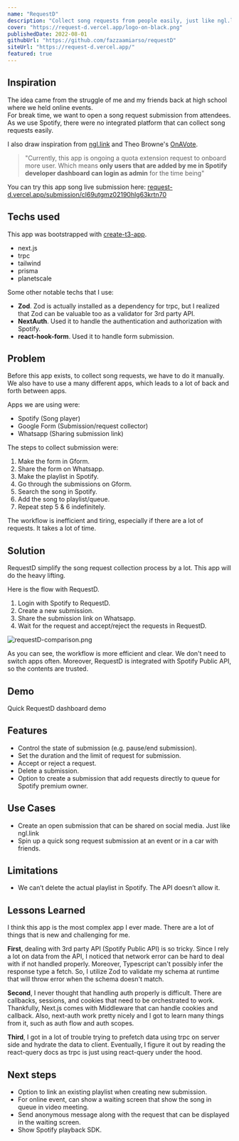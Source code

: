 ```yaml
---
name: "RequestD"
description: "Collect song requests from people easily, just like ngl.link but integrated with spotify API. Made for Hashnode X Planetscale hackathon"
cover: "https://request-d.vercel.app/logo-on-black.png"
publishedDate: 2022-08-01
githubUrl: "https://github.com/fazzaamiarso/requestD"
siteUrl: "https://request-d.vercel.app/"
featured: true
---
```


## Inspiration

The idea came from the struggle of me and my friends back at high school where we held online events.  
For break time, we want to open a song request submission from attendees. As we use Spotify, there were no integrated platform that can collect song requests easily.

I also draw inspiration from [ngl.link](https://ngl.link) and Theo Browne's [OnAVote](https://github.com/TheoBr/OnAVote/tree/259026b5405b3895914bc739bcfb2ed36d262f68).

> "Currently, this app is ongoing a quota extension request to onboard more user. Which means **only users that are added by me in Spotify developer dashboard can login as admin** for the time being"

You can try this app song live submission here: [request-d.vercel.app/submission/cl69utgmz02190hlg63krtn70](https://request-d.vercel.app/submission/cl69utgmz02190hlg63krtn70)

## Techs used

This app was bootstrapped with [create-t3-app](https://github.com/t3-oss/create-t3-app).

- next.js
- trpc
- tailwind
- prisma
- planetscale

Some other notable techs that I use:

- **Zod**. Zod is actually installed as a dependency for trpc, but I realized that Zod can be valuable too as a validator for 3rd party API.
- **NextAuth**. Used it to handle the authentication and authorization with Spotify.
- **react-hook-form**. Used it to handle form submission.

## Problem

Before this app exists, to collect song requests, we have to do it manually. We also have to use a many different apps, which leads to a lot of back and forth between apps.

Apps we are using were:

- Spotify (Song player)
- Google Form (Submission/request collector)
- Whatsapp (Sharing submission link)

The steps to collect submission were:

1. Make the form in Gform.
2. Share the form on Whatsapp.
3. Make the playlist in Spotify.
4. Go through the submissions on Gform.
5. Search the song in Spotify.
6. Add the song to playlist/queue.
7. Repeat step 5 & 6 indefinitely.

The workflow is inefficient and tiring, especially if there are a lot of requests. It takes a lot of time.

## Solution

RequestD simplify the song request collection process by a lot. This app will do the heavy lifting.

Here is the flow with RequestD.

1. Login with Spotify to RequestD.
2. Create a new submission.
3. Share the submission link on Whatsapp.
4. Wait for the request and accept/reject the requests in RequestD.

![requestD-comparison.png](https://cdn.hashnode.com/res/hashnode/image/upload/v1659295237654/kBxm7Ggl1.png)

As you can see, the workflow is more efficient and clear. We don't need to switch apps often. Moreover, RequestD is integrated with Spotify Public API, so the contents are trusted.

## Demo

Quick RequestD dashboard demo

<!-- <YoutubeEmbed id='7EbzpdQPMAE' title='Requestd admin dashboard demo video' /> -->

## Features

- Control the state of submission (e.g. pause/end submission).
- Set the duration and the limit of request for submission.
- Accept or reject a request.
- Delete a submission.
- Option to create a submission that add requests directly to queue for Spotify premium owner.

## Use Cases

- Create an open submission that can be shared on social media. Just like ngl.link
- Spin up a quick song request submission at an event or in a car with friends.

## Limitations

- We can’t delete the actual playlist in Spotify. The API doesn’t allow it.

## Lessons Learned

I think this app is the most complex app I ever made. There are a lot of things that is new and challenging for me.

**First**, dealing with 3rd party API (Spotify Public API) is so tricky. Since I rely a lot on data from the API, I noticed
that network error can be hard to deal with if not handled properly. Moreover, Typescript can't possibly infer the response
type a fetch. So, I utilize Zod to validate my schema at runtime that will throw error when the schema doesn't match.

**Second**, I never thought that handling auth properly is difficult. There are callbacks, sessions, and cookies that need to
be orchestrated to work. Thankfully, Next.js comes with Middleware that can handle cookies and callback. Also, next-auth
work pretty nicely and I got to learn many things from it, such as auth flow and auth scopes.

**Third**, I got in a lot of trouble trying to prefetch data using trpc on server side and hydrate the data to client.
Eventually, I figure it out by reading the react-query docs as trpc is just using react-query under the hood.

## Next steps

- Option to link an existing playlist when creating new submission.
- For online event, can show a waiting screen that show the song in queue in video meeting.
- Send anonymous message along with the request that can be displayed in the waiting screen.
- Show Spotify playback SDK.
